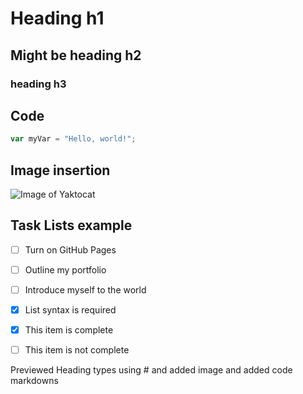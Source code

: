 # Heading h1
## Might be heading h2
### heading h3


## Code

``` javascript
var myVar = "Hello, world!";
```

## Image insertion

![Image of Yaktocat](https://octodex.github.com/images/yaktocat.png)




## Task Lists example

- [ ] Turn on GitHub Pages
- [ ] Outline my portfolio
- [ ] Introduce myself to the world

- [x] List syntax is required
- [x] This item is complete
- [ ] This item is not complete










Previewed Heading types using # and added image and added code markdowns
